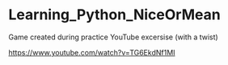 # Learning_Python_NiceOrMean
Game created during practice YouTube excersise (with a twist)

https://www.youtube.com/watch?v=TG6EkdNf1MI